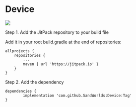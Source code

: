 # Device

[![](https://jitpack.io/v/SandWorlds/Device.svg)](https://jitpack.io/#SandWorlds/Device)

Step 1. Add the JitPack repository to your build file

Add it in your root build.gradle at the end of repositories:

	allprojects {
		repositories {
			...
			maven { url 'https://jitpack.io' }
		}
	}

Step 2. Add the dependency

	dependencies {
	        implementation 'com.github.SandWorlds:Device:Tag'
	}